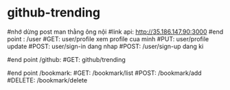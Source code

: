 # github-trending
#nhớ dừng post man thằng ông nội 
#link api: http://35.186.147.90:3000 
#end point : /user
#GET: user/profile  xem profile cua minh
#PUT: user/profile update 
#POST: user/sign-in dang nhap
#POST: /user/sign-up dang ki

#end point /github:
#GET: github/trending

#end point /bookmark:
#GET: /bookmark/list
#POST: /bookmark/add
#DELETE: /bookmark/delete


